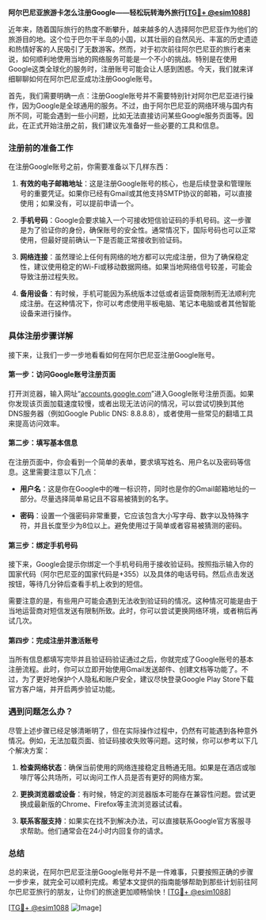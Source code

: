 **阿尔巴尼亚旅游卡怎么注册Google——轻松玩转海外旅行[[TG💪+ @esim1088](https://t.me/s/esim1088)]**

近年来，随着国际旅行的热度不断攀升，越来越多的人选择阿尔巴尼亚作为他们的旅游目的地。这个位于巴尔干半岛的小国，以其壮丽的自然风光、丰富的历史遗迹和热情好客的人民吸引了无数游客。然而，对于初次前往阿尔巴尼亚的旅行者来说，如何顺利地使用当地的网络服务可能是一个不小的挑战。特别是在使用Google这类全球化的服务时，注册账号可能会让人感到困惑。今天，我们就来详细聊聊如何在阿尔巴尼亚成功注册Google账号。

首先，我们需要明确一点：注册Google账号并不需要特别针对阿尔巴尼亚进行操作，因为Google是全球通用的服务。不过，由于阿尔巴尼亚的网络环境与国内有所不同，可能会遇到一些小问题，比如无法直接访问某些Google服务页面等。因此，在正式开始注册之前，我们建议先准备好一些必要的工具和信息。

### 注册前的准备工作

在注册Google账号之前，你需要准备以下几样东西：

1. **有效的电子邮箱地址**：这是注册Google账号的核心，也是后续登录和管理账号的重要凭证。如果你已经有Gmail或其他支持SMTP协议的邮箱，可以直接使用；如果没有，可以提前申请一个。
   
2. **手机号码**：Google会要求输入一个可接收短信验证码的手机号码。这一步骤是为了验证你的身份，确保账号的安全性。通常情况下，国际号码也可以正常使用，但最好提前确认一下是否能正常接收到验证码。

3. **网络连接**：虽然理论上任何有网络的地方都可以完成注册，但为了确保稳定性，建议使用稳定的Wi-Fi或移动数据网络。如果当地网络信号较差，可能会导致注册过程失败。

4. **备用设备**：有时候，手机可能因为系统版本过低或者运营商限制而无法顺利完成注册。在这种情况下，你可以考虑使用平板电脑、笔记本电脑或者其他智能设备来进行操作。

### 具体注册步骤详解

接下来，让我们一步一步地看看如何在阿尔巴尼亚注册Google账号。

#### 第一步：访问Google账号注册页面

打开浏览器，输入网址“[accounts.google.com](http://accounts.google.com)”进入Google账号注册页面。如果你发现该页面加载速度较慢，或者出现无法访问的情况，可以尝试切换到其他DNS服务器（例如Google Public DNS: 8.8.8.8），或者使用一些常见的翻墙工具来提高访问效率。

#### 第二步：填写基本信息

在注册页面中，你会看到一个简单的表单，要求填写姓名、用户名以及密码等信息。这里需要注意以下几点：

- **用户名**：这是你在Google中的唯一标识符，同时也是你的Gmail邮箱地址的一部分。尽量选择简单易记且不容易被猜到的名字。
  
- **密码**：设置一个强密码非常重要，它应该包含大小写字母、数字以及特殊字符，并且长度至少为8位以上。避免使用过于简单或者容易被猜测的密码。

#### 第三步：绑定手机号码

接下来，Google会提示你绑定一个手机号码用于接收验证码。按照指示输入你的国家代码（阿尔巴尼亚的国家代码是+355）以及具体的电话号码。然后点击发送按钮，等待几分钟后查看手机上收到的短信。

需要注意的是，有些用户可能会遇到无法收到验证码的情况。这种情况可能是由于当地运营商对短信发送有限制所致。此时，你可以尝试更换网络环境，或者稍后再试几次。

#### 第四步：完成注册并激活账号

当所有信息都填写完毕并且验证码验证通过之后，你就完成了Google账号的基本注册流程。此时，你可以立即开始使用Gmail发送邮件、创建文档等功能了。不过，为了更好地保护个人隐私和账户安全，建议尽快登录Google Play Store下载官方客户端，并开启两步验证功能。

### 遇到问题怎么办？

尽管上述步骤已经足够清晰明了，但在实际操作过程中，仍然有可能遇到各种意外情况。例如，无法加载页面、验证码接收失败等问题。这时候，你可以参考以下几个解决方案：

1. **检查网络状态**：确保当前使用的网络连接稳定且畅通无阻。如果是在酒店或咖啡厅等公共场所，可以询问工作人员是否有更好的网络方案。

2. **更换浏览器或设备**：有时候，特定的浏览器版本可能存在兼容性问题。尝试更换成最新版的Chrome、Firefox等主流浏览器试试看。

3. **联系客服支持**：如果实在找不到解决办法，可以直接联系Google官方客服寻求帮助。他们通常会在24小时内回复你的请求。

### 总结

总的来说，在阿尔巴尼亚注册Google账号并不是一件难事，只要按照正确的步骤一步步来，就完全可以顺利完成。希望本文提供的指南能够帮助到那些计划前往阿尔巴尼亚旅行的朋友，让你们的旅途更加顺畅愉快！[[TG💪+ @esim1088](https://t.me/s/esim1088)]

[[TG💪+ @esim1088](https://t.me/s/esim1088) ![Image](https://i.postimg.cc/4NQfJmqS/Snipaste-2025-05-13-00-14-12.png)]